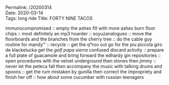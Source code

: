 Permalink: /20200314  
Date: 2020-03-14  
Tags: long ride
Title: FORTY NINE TACOS
  
immunocompromised :: empty the ashes fill with more ashes burn floor chips :: most definitely an mp3 hoarder :: soyuzanalogues :: move the floorboards and the branches from the cherry tree :: do the cable guy routine for mandy™ :: recycle :: get the q°roo out go for the piu piccola giro de klackelucka get the _golf papa sierra_ confused discard activity :: prepare a full plate of guacamole and bring forward the edhardy gin repositories :: open procedures with the velvet underground then stones then jimmy :: never let the peteca fall then accompany the music with talking drums and spoons :: get the rum mistaken by gunilla then correct the  impropriety and finish her off :: how about some cucumber with russian teenagers  
